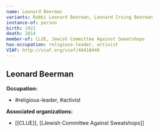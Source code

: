 ```yaml
---
name: Leonard Beerman
variants: Rabbi Leonard Beerman, Leonard Irving Beerman
instance-of: person
birth: 1921
death: 2014
member-of: CLUE, Jewish Committee Against Sweatshops
has-occupation: religious-leader, activist
VIAF: http://viaf.org/viaf/48418448
---
```

## Leonard Beerman

**Occupation:** 
- #religious-leader, #activist

**Associated organizations:** 
- [[CLUE]], [[Jewish Committee Against Sweatshops]]